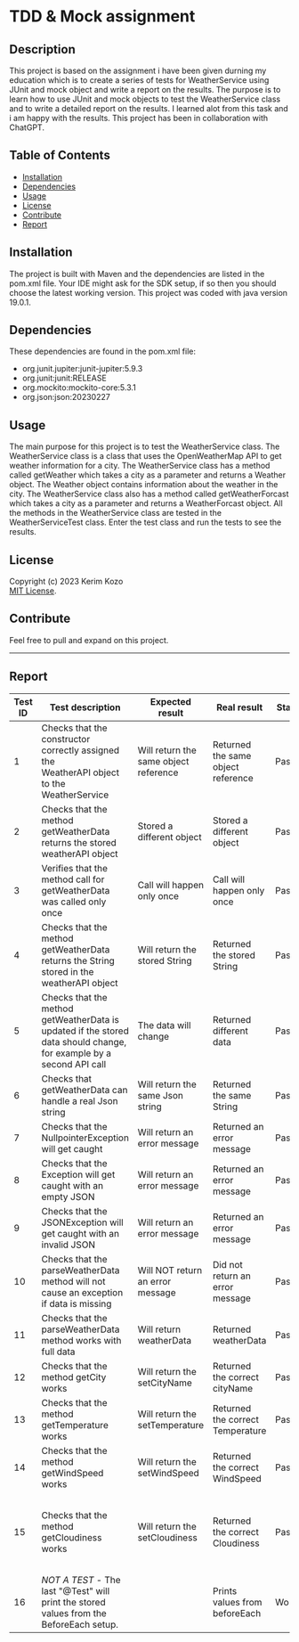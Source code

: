 # TDD & Mock assignment

## Description
This project is based on the assignment i have been given durning my education which is to create a series of tests for WeatherService using JUnit and mock object and write a report on the results.
The purpose is to learn how to use JUnit and mock objects to test the WeatherService class and to write a detailed report on the results. I learned alot from this task and i am happy with the results.
This project has been in collaboration with ChatGPT. 


## Table of Contents
- [Installation](#installation)
- [Dependencies](#Dependencies)
- [Usage](#usage)
- [License](#license)
- [Contribute](#contribute)
- [Report](#report)

## Installation
The project is built with Maven and the dependencies are listed in the pom.xml file.
Your IDE might ask for the SDK setup, if so then you should choose the latest working version.
This project was coded with java version 19.0.1.

## Dependencies
These dependencies are found in the pom.xml file:
- org.junit.jupiter:junit-jupiter:5.9.3
- org.junit:junit:RELEASE
- org.mockito:mockito-core:5.3.1
- org.json:json:20230227

## Usage
The main purpose for this project is to test the WeatherService class. The WeatherService class is a class that uses the OpenWeatherMap API to get weather information for a city. The WeatherService class has a method called getWeather which takes a city as a parameter and returns a Weather object. The Weather object contains information about the weather in the city.
The WeatherService class also has a method called getWeatherForcast which takes a city as a parameter and returns a WeatherForcast object.
All the methods in the WeatherService class are tested in the WeatherServiceTest class. Enter the test class and run the tests to see the results.

## License
Copyright (c) 2023 Kerim Kozo  
[MIT License](https://choosealicense.com/licenses/mit/).

## Contribute
Feel free to pull and expand on this project.

---

## Report

| Test ID | Test description                                                                           | Expected result                     | Real result                        | Status | Comments                                                                 |
| ------- |--------------------------------------------------------------------------------------------|-------------------------------------|------------------------------------|--------|--------------------------------------------------------------------------|
| 1       | Checks that the constructor correctly assigned the<br/> WeatherAPI object to the WeatherService | Will return the same object reference | Returned the same object reference | Passed | No problems identified                                                   |
| 2       | Checks that the method getWeatherData returns the stored weatherAPI object                 | Stored a different object           | Stored a different object          | Passed | No problems identified                                                   |
| 3       | Verifies that the method call for getWeatherData was called only once                      | Call will happen only once          | Call will happen only once         | Passed | Can be good practice/test for loops                                      |
| 4       | Checks that the method getWeatherData returns the String stored in the weatherAPI object   | Will return the stored String       | Returned the stored String         | Passed | No problems identified                                                   |
| 5       | Checks that the method getWeatherData is updated if the stored data should change, for example by a second API call | The data will change                | Returned different data            | Passed | No problems identified                                                   |
| 6       | Checks that getWeatherData can handle a real Json string                                   | Will return the same Json string    | Returned the same String           | Passed | No problems identified                                                   |
| 7       | Checks that the NullpointerException will get caught                                       | Will return an error message        | Returned an error message          | Passed | No problems identified                                                   |
| 8       | Checks that the Exception will get caught with an empty JSON                               | Will return an error message        | Returned an error message          | Passed | No problems identified                                                   |
| 9       | Checks that the JSONException will get caught with an invalid JSON                         | Will return an error message        | Returned an error message          | Passed | No problems identified                                                   |
| 10      | Checks that the parseWeatherData method will not cause an exception if data is missing     | Will NOT return an error message    | Did not return an error message    | Passed | No problems identified                                                   |
| 11      | Checks that the parseWeatherData method works with full data                               | Will return weatherData             | Returned weatherData               | Passed | Works with special letters ex åäö                                        |
| 12      | Checks that the method getCity works                                                       | Will return the setCityName         | Returned the correct cityName      | Passed | No problems identified                                                   |
| 13      | Checks that the method getTemperature works                                                | Will return the setTemperature      | Returned the correct Temperature   | Passed | Works with negative numbers aswell                                       |
| 14      | Checks that the method getWindSpeed works                                                  | Will return the setWindSpeed        | Returned the correct WindSpeed     | Passed | No problems identified                                                   |
| 15      | Checks that the method getCloudiness works                                                 | Will return the setCloudiness       | Returned the correct Cloudiness    | Passed | If the json returns a double, the decimals will not be taken into account |
| 16      | *NOT A TEST* - The last "@Test" will print the stored values from the BeforeEach setup.    |                                     | Prints values from beforeEach      | Works  | Just a quick reference to see what is being stored in the Setup          |
